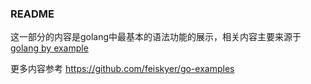 ### README

这一部分的内容是golang中最基本的语法功能的展示，相关内容主要来源于[golang by example](https://gobyexample.com/)

更多内容参考
https://github.com/feiskyer/go-examples